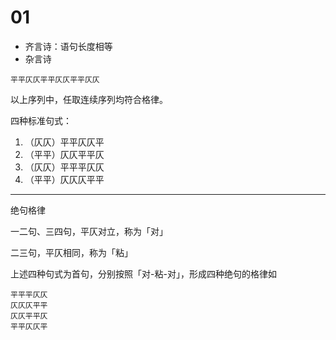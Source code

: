 # 01

- 齐言诗：语句长度相等
- 杂言诗

```
平平仄仄平平仄仄平平仄仄
```

以上序列中，任取连续序列均符合格律。

四种标准句式：

1. （仄仄）平平仄仄平
2. （平平）仄仄平平仄
3. （仄仄）平平平仄仄
4. （平平）仄仄仄平平

---

绝句格律

一二句、三四句，平仄对立，称为「对」

二三句，平仄相同，称为「粘」

上述四种句式为首句，分别按照「对-粘-对」，形成四种绝句的格律如

```
平平平仄仄
仄仄仄平平
仄仄平平仄
平平仄仄平
```
